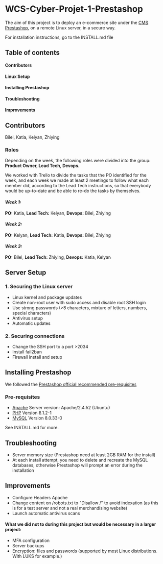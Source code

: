 # WCS-Cyber-Projet-1-Prestashop

The aim of this project is to deploy an e-commerce site under the [CMS](https://en.wikipedia.org/wiki/Content_management_system) [Prestashop](https://prestashop.fr/), on a remote Linux server, in a secure way.

For installation instructions, go to the INSTALL.md file

## Table of contents
#### Contributors
#### Linux Setup
#### Installing Prestashop
#### Troubleshooting
#### Improvements

## Contributors
Bilel, Katia, Kelyan, Zhiying

### Roles
Depending on the week, the following roles were divided into the group: **Product Owner, Lead Tech, Devops**.

We worked with Trello to divide the tasks that the PO identified for the week, and each week we made at least 2 meetings to follow what each member did, according to the Lead Tech instructions, so that everybody would be up-to-date and be able to re-do the tasks by themselves.

#### _Week 1:_
**PO:** Katia,
**Lead Tech:** Kelyan,
**Devops:** Bilel, Zhiying

#### _Week 2:_
**PO:** Kelyan,
**Lead Tech:** Katia,
**Devops:** Bilel, Zhiying

#### _Week 3:_
**PO:** Bilel,
**Lead Tech:** Zhiying,
**Devops:** Katia, Kelyan

## Server Setup
### 1. Securing the Linux server
- Linux kernel and package updates
- Create non-root user with sudo access and disable root SSH login
- Use strong passwords (>8 characters, mixture of letters, numbers, special characters)
- Antivirus setup
- Automatic updates

### 2. Securing connections
- Change the SSH port to a port >2034
- Install fail2ban
- Firewall install and setup

## Installing Prestashop
We followed the [Prestashop official recommended pre-requisites](https://devdocs.prestashop-project.org/8/basics/installation/system-requirements/)
### Pre-requisites
- [Apache](https://doc.ubuntu-fr.org/apache2#installation) Server version: Apache/2.4.52 (Ubuntu)
- [PHP](https://doc.ubuntu-fr.org/php#installation) Version 8.1.2-1
- [MySQL](https://doc.ubuntu-fr.org/mysql#installation) Version 8.0.33-0

See INSTALL.md for more.

## Troubleshooting
- Server memory size (Prestashop need at least 2GB RAM for the install)
- At each install attempt, you need to delete and recreate the MySQL databases, otherwise Prestashop will prompt an error during the installation

## Improvements
- Configure Headers Apache
- Change content on /robots.txt to "Disallow /" to avoid indexation (as this is for a test server and not a real merchandising website)
- Launch automatic antivirus scans

#### What we did not to during this project but would be necessary in a larger project:
- MFA configuration
- Server backups
- Encryption: files and passwords (supported by most Linux distributions. With LUKS for example.)
